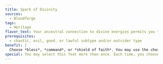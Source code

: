 ```yaml
---
title: Spark of Divinity
sources:
  - Bloodforge
tags:
  - Heritage
flavor_text: Your ancestral connection to divine energies permits you to cast certain spells.
prerequisites:
  - chaotic, evil, good, or lawful subtype and/or outsider type
benefit: |
  Choose *bless*, *command*, or *shield of faith*. You may use the chosen spell as a spell-like ability once per day, at a caster level equal to your character level. At 4th level, and every 4 levels thereafter, you gain an additional use per day of the chosen spell.
special: You may select this feat more than once. Each time, you choose a different spell from the above list.
---
```

